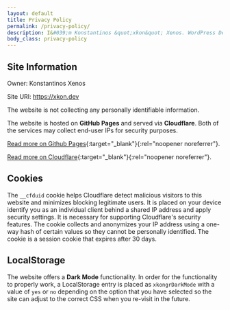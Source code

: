 ```yaml
---
layout: default
title: Privacy Policy
permalink: /privacy-policy/
description: I&#039;m Konstantinos &quot;xkon&quot; Xenos. WordPress Developer &amp; Contributor. Privacy Component Maintainer, advocate of quality code &amp; supporter of FOSS.
body_class: privacy-policy
---
```

## Site Information

Owner: Konstantinos Xenos

Site URI: https://xkon.dev

The website is not collecting any personally identifiable information.

The website is hosted on **GitHub Pages** and served via **Cloudflare**. Both of the services may collect end-user IPs for security purposes.

[Read more on Github Pages](https://docs.github.com/en/free-pro-team@latest/github/site-policy/github-privacy-statement#github-pages){:target="_blank"}{:rel="noopener noreferrer"}.

[Read more on Cloudflare](https://support.cloudflare.com/hc/en-us/articles/200170156-Understanding-the-Cloudflare-Cookies){:target="_blank"}{:rel="noopener noreferrer"}.

## Cookies

The `__cfduid` cookie helps Cloudflare detect malicious visitors to this website and minimizes blocking legitimate users. It is placed on your device identify you as an individual client behind a shared IP address and apply security settings. It is necessary for supporting Cloudflare's security features. The cookie collects and anonymizes your IP address using a one-way hash of certain values so they cannot be personally identified. The cookie is a session cookie that expires after 30 days.

## LocalStorage

The website offers a **Dark Mode** functionality. In order for the functionality to properly work, a LocalStorage entry is placed as `xkongrDarkMode` with a value of `yes` or `no` depending on the option that you have selected so the site can adjust to the correct CSS when you re-visit in the future.
